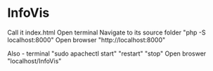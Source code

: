 # InfoVis
Call it index.html
Open terminal
Navigate to its source folder
"php -S localhost:8000"
Open browser
"http://localhost:8000"

Also - terminal
"sudo apachectl start" "restart" "stop"
Open broswer
"localhost/InfoVis"



